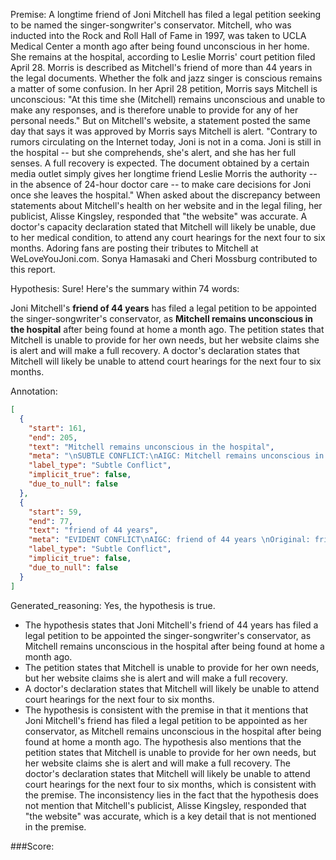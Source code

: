 
Premise:
A longtime friend of Joni Mitchell has filed a legal petition seeking to be named the singer-songwriter's conservator. Mitchell, who was inducted into the Rock and Roll Hall of Fame in 1997, was taken to UCLA Medical Center a month ago after being found unconscious in her home. She remains at the hospital, according to Leslie Morris' court petition filed April 28. Morris is described as Mitchell's friend of more than 44 years in the legal documents. Whether the folk and jazz singer is conscious remains a matter of some confusion. In her April 28 petition, Morris says Mitchell is unconscious: "At this time she (Mitchell) remains unconscious and unable to make any responses, and is therefore unable to provide for any of her personal needs." But on Mitchell's website, a statement posted the same day that says it was approved by Morris says Mitchell is alert. "Contrary to rumors circulating on the Internet today, Joni is not in a coma. Joni is still in the hospital -- but she comprehends, she's alert, and she has her full senses. A full recovery is expected. The document obtained by a certain media outlet simply gives her longtime friend Leslie Morris the authority -- in the absence of 24-hour doctor care -- to make care decisions for Joni once she leaves the hospital." When asked about the discrepancy between statements about Mitchell's health on her website and in the legal filing, her publicist, Alisse Kingsley, responded that "the website" was accurate. A doctor's capacity declaration stated that Mitchell will likely be unable, due to her medical condition, to attend any court hearings for the next four to six months. Adoring fans are posting their tributes to Mitchell at WeLoveYouJoni.com. Sonya Hamasaki and Cheri Mossburg contributed to this report.


Hypothesis:
Sure! Here's the summary within 74 words:

Joni Mitchell's **friend of 44 years** has filed a legal petition to be appointed the singer-songwriter's conservator, as **Mitchell remains unconscious in the hospital** after being found at home a month ago. The petition states that Mitchell is unable to provide for her own needs, but her website claims she is alert and will make a full recovery. A doctor's declaration states that Mitchell will likely be unable to attend court hearings for the next four to six months.

Annotation:
```json
[
  {
    "start": 161,
    "end": 205,
    "text": "Mitchell remains unconscious in the hospital",
    "meta": "\nSUBTLE CONFLICT:\nAIGC: Mitchell remains unconscious in the hospital \nOriginal: Mitchell remains in the hospital but doesn\u2019t necessarily mean she\u2019s still unconscious. It was confirmed by her friend that she\u2019s not in a coma.",
    "label_type": "Subtle Conflict",
    "implicit_true": false,
    "due_to_null": false
  },
  {
    "start": 59,
    "end": 77,
    "text": "friend of 44 years",
    "meta": "EVIDENT CONFLICT\nAIGC: friend of 44 years \nOriginal: friend of more than 44 years",
    "label_type": "Subtle Conflict",
    "implicit_true": false,
    "due_to_null": false
  }
]
```

Generated_reasoning:
Yes, the hypothesis is true. 
- The hypothesis states that Joni Mitchell's friend of 44 years has filed a legal petition to be appointed the singer-songwriter's conservator, as Mitchell remains unconscious in the hospital after being found at home a month ago. 
- The petition states that Mitchell is unable to provide for her own needs, but her website claims she is alert and will make a full recovery. 
- A doctor's declaration states that Mitchell will likely be unable to attend court hearings for the next four to six months. 
- The hypothesis is consistent with the premise in that it mentions that Joni Mitchell's friend has filed a legal petition to be appointed as her conservator, as Mitchell remains unconscious in the hospital after being found at home a month ago. The hypothesis also mentions that the petition states that Mitchell is unable to provide for her own needs, but her website claims she is alert and will make a full recovery. The doctor's declaration states that Mitchell will likely be unable to attend court hearings for the next four to six months, which is consistent with the premise. The inconsistency lies in the fact that the hypothesis does not mention that Mitchell's publicist, Alisse Kingsley, responded that "the website" was accurate, which is a key detail that is not mentioned in the premise.

###Score:
